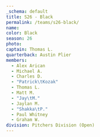 ```yaml
---
_schema: default
title: S26 - Black
permalink: /teams/s26-black/
name:
color: Black
season: 26
photo:
captain: Thomas L.
quarterback: Austin Plier
members:
  - Alex Arican
  - Michael A.
  - Charles D.
  - "Patrick\tKozak"
  - Thomas L.
  - Matt M.
  - "Jay\tM."
  - Jaylan M.
  - "Shakka\tP."
  - Paul Whitney
  - Graham W.
division: Pitchers Division (Open)
---
```

